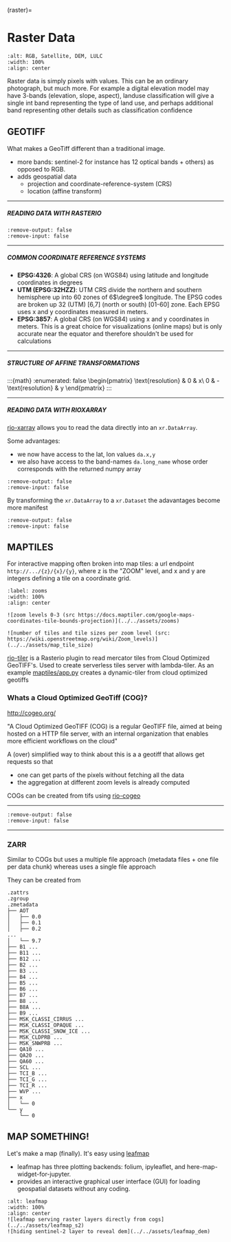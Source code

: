 (raster)=
# Raster Data

```{image} ../../assets/raster_types-tahoe
:alt: RGB, Satellite, DEM, LULC
:width: 100%
:align: center
```

Raster data is simply pixels with values. This can be an ordinary photograph, but much more. For example a digital elevation model may have 3-bands (elevation, slope, aspect), landuse classification will give a single int band representing the type of land use, and perhaps additional band representing other details such as classification confidence

## GEOTIFF


What makes a GeoTiff different than a traditional image.

- more bands: sentinel-2 for instance has 12 optical bands + others) as opposed to RGB.
- adds geospatial data
	- projection and coordinate-reference-system (CRS)
    - location (affine transform)

---

##### READING DATA WITH RASTERIO


```{embed} #nb:raster:readrio
:remove-output: false
:remove-input: false
```

---

##### COMMON COORDINATE REFERENCE SYSTEMS


* __EPSG:4326__: A global CRS (on WGS84) using latitude and longitude coordinates in degrees
* __UTM (EPSG:32HZZ)__: UTM CRS divide the northern and southern hemisphere up into 60 zones of 6$\degree$ longitude.  The EPSG codes are broken up 32 (UTM) [6,7] (north or south) [01-60] zone. Each EPSG uses x and y coordinates measured in meters.
* __EPSG:3857__: A global CRS (on WGS84) using x and y coordinates in meters. This is a great choice for visualizations (online maps) but is only accurate near the equator and therefore shouldn't be used for calculations

---

##### STRUCTURE OF AFFINE TRANSFORMATIONS

:::{math}
:enumerated: false
\begin{pmatrix}
\text{resolution} & 0 & x\\
0 & -\text{resolution} & y
\end{pmatrix}
:::

---

##### READING DATA WITH RIOXARRAY


[rio-xarray](https://corteva.github.io/rioxarray/html/rioxarray.html) allows you to read the data directly into an `xr.DataArray`.

Some advantages:

* we now have access to the lat, lon values `da.x,y`
* we also have access to the band-names `da.long_name` whose order corresponds with the returned numpy array

```{embed} #nb:raster:s2_da
:remove-output: false
:remove-input: false
```

By transforming the `xr.DataArray` to a `xr.Dataset` the adavantages become more manifest

```{embed} #nb:raster:s2_ds
:remove-output: false
:remove-input: false
```

## MAPTILES

For interactive mapping often broken into map tiles: a url endpoint `http://.../{z}/{x}/{y}`, where z is the "ZOOM" level, and x and y are integers defining a tile on a coordinate grid.

```{figure}
:label: zooms
:width: 100%
:align: center

![zoom levels 0-3 (src https://docs.maptiler.com/google-maps-coordinates-tile-bounds-projection)](../../assets/zooms)

![number of tiles and tile sizes per zoom level (src: https://wiki.openstreetmap.org/wiki/Zoom_levels)](../../assets/map_tile_size)
```

[rio-tiler](https://cogeotiff.github.io/rio-tiler/) is a Rasterio plugin to read mercator tiles from Cloud Optimized GeoTIFF's. Used to create serverless tiles server with lambda-tiler. As an example [maptiles/app.py](../maptiles/app.py) creates a dynamic-tiler from cloud optimized geotiffs


### Whats a Cloud Optimized GeoTiff (COG)?

http://cogeo.org/

"A Cloud Optimized GeoTIFF (COG) is a regular GeoTIFF file, aimed at being hosted on a HTTP file server, with an internal organization that enables more efficient workflows on the cloud"

A (over) simplified way to think about this is a a geotiff that allows get requests so that

- one can get parts of the pixels without fetching all the data
- the aggregation at different zoom levels is already computed

COGs can be created from tifs using [rio-cogeo](https://cogeotiff.github.io/rio-cogeo/)

---

```{embed} #nb:raster:riocogeo-s2
:remove-output: false
:remove-input: false
```

---


### ZARR

Similar to COGs but uses a multiple file approach (metadata files + one file per data chunk) whereas uses a single file approach

They can be created from

```
.zattrs
.zgroup
.zmetadata
├── AOT
│   ├── 0.0
│   ├── 0.1
│   ├── 0.2
...
│   └── 9.7
├── B1 ...
├── B11 ...
├── B12 ...
├── B2 ...
├── B3 ...
├── B4 ...
├── B5 ...
├── B6 ...
├── B7 ...
├── B8 ...
├── B8A ...
├── B9 ...
├── MSK_CLASSI_CIRRUS ...
├── MSK_CLASSI_OPAQUE ...
├── MSK_CLASSI_SNOW_ICE ...
├── MSK_CLDPRB ...
├── MSK_SNWPRB ...
├── QA10 ...
├── QA20 ...
├── QA60 ...
├── SCL ...
├── TCI_B ...
├── TCI_G ...
├── TCI_R ...
├── WVP ...
├── x
│   └── 0
└── y
    └── 0
```

## MAP SOMETHING!

Let's make a map (finally). It's easy using [leafmap](https://leafmap.org/)

- leafmap has three plotting backends: folium, ipyleaflet, and here-map-widget-for-jupyter.
- provides an interactive graphical user interface (GUI) for loading geospatial datasets without any coding.


```{figure}
:alt: leafmap
:width: 100%
:align: center
![leafmap serving raster layers directly from cogs](../../assets/leafmap_s2)
![hiding sentinel-2 layer to reveal dem](../../assets/leafmap_dem)
```

